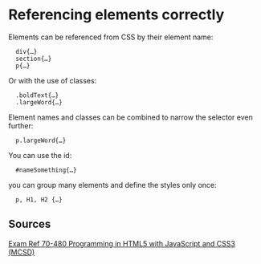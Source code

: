 # Referencing elements correctly

Elements can be referenced from CSS by their element name:

```
  div{…}
  section{…}
  p{…}
```

Or with the use of classes:

```
  .boldText{…}
  .largeWord{…}
```

Element names and classes can be combined to narrow the selector even further:

```
  p.largeWord{…}
```

You can use the id:

```
  #nameSomething{…}
```

you can group many elements and define the styles only once:

```
  p, H1, H2 {…}
```

## Sources

[Exam Ref 70-480 Programming in HTML5 with JavaScript and CSS3 (MCSD)](https://www.microsoft.com/en-us/p/exam-ref-70-480-programming-in-html5-with-javascript-and-css3-mcsd/fgqpf3h0qll7?activetab=pivot%3aoverviewtab)
